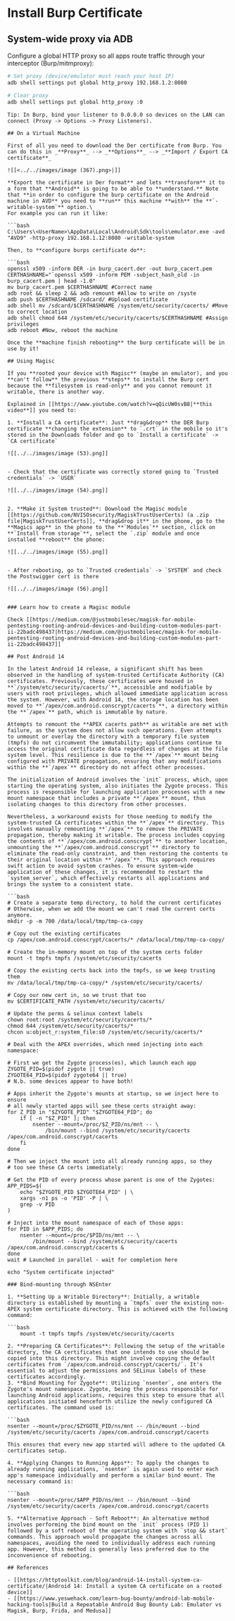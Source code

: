 # Install Burp Certificate



## System-wide proxy via ADB

Configure a global HTTP proxy so all apps route traffic through your interceptor (Burp/mitmproxy):

```bash
# Set proxy (device/emulator must reach your host IP)
adb shell settings put global http_proxy 192.168.1.2:8080

# Clear proxy
adb shell settings put global http_proxy :0
```
```
Tip: In Burp, bind your listener to 0.0.0.0 so devices on the LAN can connect (Proxy -> Options -> Proxy Listeners).

## On a Virtual Machine

First of all you need to download the Der certificate from Burp. You can do this in _**Proxy**_ --> _**Options**_ --> _**Import / Export CA certificate**_

![[<../../images/image (367).png>|]]

**Export the certificate in Der format** and lets **transform** it to a form that **Android** is going to be able to **understand.** Note that **in order to configure the burp certificate on the Android machine in AVD** you need to **run** this machine **with** the **`-writable-system`** option.\
For example you can run it like:

```bash
C:\Users\<UserName>\AppData\Local\Android\Sdk\tools\emulator.exe -avd "AVD9" -http-proxy 192.168.1.12:8080 -writable-system
```
```
Then, to **configure burps certificate do**:

```bash
openssl x509 -inform DER -in burp_cacert.der -out burp_cacert.pem
CERTHASHNAME="`openssl x509 -inform PEM -subject_hash_old -in burp_cacert.pem | head -1.0"
mv burp_cacert.pem $CERTHASHNAME #Correct name
adb root && sleep 2 && adb remount #Allow to write on /syste
adb push $CERTHASHNAME /sdcard/ #Upload certificate
adb shell mv /sdcard/$CERTHASHNAME /system/etc/security/cacerts/ #Move to correct location
adb shell chmod 644 /system/etc/security/cacerts/$CERTHASHNAME #Assign privileges
adb reboot #Now, reboot the machine
```
```
Once the **machine finish rebooting** the burp certificate will be in use by it!

## Using Magisc

If you **rooted your device with Magisc** (maybe an emulator), and you **can't follow** the previous **steps** to install the Burp cert because the **filesystem is read-only** and you cannot remount it writable, there is another way.

Explained in [[https://www.youtube.com/watch?v=qQicUW0svB8|**this video**]] you need to:

1. **Install a CA certificate**: Just **drag&drop** the DER Burp certificate **changing the extension** to `.crt` in the mobile so it's stored in the Downloads folder and go to `Install a certificate` -> `CA certificate`

![[../../images/image (53).png]]


- Check that the certificate was correctly stored going to `Trusted credentials` -> `USER`

![[../../images/image (54).png]]


2. **Make it System trusted**: Download the Magisc module [[https://github.com/NVISOsecurity/MagiskTrustUserCerts) (a .zip file|MagiskTrustUserCerts]], **drag&drop it** in the phone, go to the **Magics app** in the phone to the **`Modules`** section, click on **`Install from storage`**, select the `.zip` module and once installed **reboot** the phone:

![[../../images/image (55).png]]


- After rebooting, go to `Trusted credentials` -> `SYSTEM` and check the Postswigger cert is there

![[../../images/image (56).png]]


### Learn how to create a Magisc module

Check [[https://medium.com/@justmobilesec/magisk-for-mobile-pentesting-rooting-android-devices-and-building-custom-modules-part-ii-22badc498437|https://medium.com/@justmobilesec/magisk-for-mobile-pentesting-rooting-android-devices-and-building-custom-modules-part-ii-22badc498437]]

## Post Android 14

In the latest Android 14 release, a significant shift has been observed in the handling of system-trusted Certificate Authority (CA) certificates. Previously, these certificates were housed in **`/system/etc/security/cacerts/`**, accessible and modifiable by users with root privileges, which allowed immediate application across the system. However, with Android 14, the storage location has been moved to **`/apex/com.android.conscrypt/cacerts`**, a directory within the **`/apex`** path, which is immutable by nature.

Attempts to remount the **APEX cacerts path** as writable are met with failure, as the system does not allow such operations. Even attempts to unmount or overlay the directory with a temporary file system (tmpfs) do not circumvent the immutability; applications continue to access the original certificate data regardless of changes at the file system level. This resilience is due to the **`/apex`** mount being configured with PRIVATE propagation, ensuring that any modifications within the **`/apex`** directory do not affect other processes.

The initialization of Android involves the `init` process, which, upon starting the operating system, also initiates the Zygote process. This process is responsible for launching application processes with a new mount namespace that includes a private **`/apex`** mount, thus isolating changes to this directory from other processes.

Nevertheless, a workaround exists for those needing to modify the system-trusted CA certificates within the **`/apex`** directory. This involves manually remounting **`/apex`** to remove the PRIVATE propagation, thereby making it writable. The process includes copying the contents of **`/apex/com.android.conscrypt`** to another location, unmounting the **`/apex/com.android.conscrypt`** directory to eliminate the read-only constraint, and then restoring the contents to their original location within **`/apex`**. This approach requires swift action to avoid system crashes. To ensure system-wide application of these changes, it is recommended to restart the `system_server`, which effectively restarts all applications and brings the system to a consistent state.

```bash
# Create a separate temp directory, to hold the current certificates
# Otherwise, when we add the mount we can't read the current certs anymore.
mkdir -p -m 700 /data/local/tmp/tmp-ca-copy

# Copy out the existing certificates
cp /apex/com.android.conscrypt/cacerts/* /data/local/tmp/tmp-ca-copy/

# Create the in-memory mount on top of the system certs folder
mount -t tmpfs tmpfs /system/etc/security/cacerts

# Copy the existing certs back into the tmpfs, so we keep trusting them
mv /data/local/tmp/tmp-ca-copy/* /system/etc/security/cacerts/

# Copy our new cert in, so we trust that too
mv $CERTIFICATE_PATH /system/etc/security/cacerts/

# Update the perms & selinux context labels
chown root:root /system/etc/security/cacerts/*
chmod 644 /system/etc/security/cacerts/*
chcon u:object_r:system_file:s0 /system/etc/security/cacerts/*

# Deal with the APEX overrides, which need injecting into each namespace:

# First we get the Zygote process(es), which launch each app
ZYGOTE_PID=$(pidof zygote || true)
ZYGOTE64_PID=$(pidof zygote64 || true)
# N.b. some devices appear to have both!

# Apps inherit the Zygote's mounts at startup, so we inject here to ensure
# all newly started apps will see these certs straight away:
for Z_PID in "$ZYGOTE_PID" "$ZYGOTE64_PID"; do
    if [ -n "$Z_PID" ]; then
        nsenter --mount=/proc/$Z_PID/ns/mnt -- \
            /bin/mount --bind /system/etc/security/cacerts /apex/com.android.conscrypt/cacerts
    fi
done

# Then we inject the mount into all already running apps, so they
# too see these CA certs immediately:

# Get the PID of every process whose parent is one of the Zygotes:
APP_PIDS=$(
    echo "$ZYGOTE_PID $ZYGOTE64_PID" | \
    xargs -n1 ps -o 'PID' -P | \
    grep -v PID
)

# Inject into the mount namespace of each of those apps:
for PID in $APP_PIDS; do
    nsenter --mount=/proc/$PID/ns/mnt -- \
        /bin/mount --bind /system/etc/security/cacerts /apex/com.android.conscrypt/cacerts &
done
wait # Launched in parallel - wait for completion here

echo "System certificate injected"
```
```
### Bind-mounting through NSEnter

1. **Setting Up a Writable Directory**: Initially, a writable directory is established by mounting a `tmpfs` over the existing non-APEX system certificate directory. This is achieved with the following command:

```bash
    mount -t tmpfs tmpfs /system/etc/security/cacerts
```
```
2. **Preparing CA Certificates**: Following the setup of the writable directory, the CA certificates that one intends to use should be copied into this directory. This might involve copying the default certificates from `/apex/com.android.conscrypt/cacerts/`. It's essential to adjust the permissions and SELinux labels of these certificates accordingly.
3. **Bind Mounting for Zygote**: Utilizing `nsenter`, one enters the Zygote's mount namespace. Zygote, being the process responsible for launching Android applications, requires this step to ensure that all applications initiated henceforth utilize the newly configured CA certificates. The command used is:

```bash
nsenter --mount=/proc/$ZYGOTE_PID/ns/mnt -- /bin/mount --bind /system/etc/security/cacerts /apex/com.android.conscrypt/cacerts
```
```
This ensures that every new app started will adhere to the updated CA certificates setup.

4. **Applying Changes to Running Apps**: To apply the changes to already running applications, `nsenter` is again used to enter each app's namespace individually and perform a similar bind mount. The necessary command is:

```bash
nsenter --mount=/proc/$APP_PID/ns/mnt -- /bin/mount --bind /system/etc/security/cacerts /apex/com.android.conscrypt/cacerts
```
```
5. **Alternative Approach - Soft Reboot**: An alternative method involves performing the bind mount on the `init` process (PID 1) followed by a soft reboot of the operating system with `stop && start` commands. This approach would propagate the changes across all namespaces, avoiding the need to individually address each running app. However, this method is generally less preferred due to the inconvenience of rebooting.

## References

- [[https://httptoolkit.com/blog/android-14-install-system-ca-certificate/|Android 14: Install a system CA certificate on a rooted device]]
- [[https://www.yeswehack.com/learn-bug-bounty/android-lab-mobile-hacking-tools|Build a Repeatable Android Bug Bounty Lab: Emulator vs Magisk, Burp, Frida, and Medusa]]

